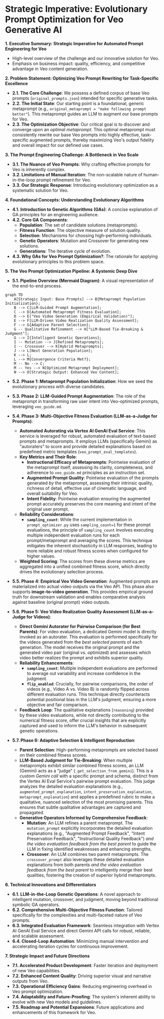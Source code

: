 # Strategic Imperative: Evolutionary Prompt Optimization for Veo Generative AI

**1. Executive Summary: Strategic Imperative for Automated Prompt Engineering for Veo**
*   High-level overview of the challenge and our innovative solution for Veo.
*   Emphasis on business impact: quality, efficiency, and competitive advantage in Veo content generation.

**2. Problem Statement: Optimizing Veo Prompt Rewriting for Task-Specific Excellence**
*   **2.1. The Core Challenge**: We possess a defined corpus of base Veo prompts (`original_prompts.json`) intended for specific generative tasks.
*   **2.2. The Initial State**: Our starting point is a foundational, generic metaprompt (e.g., `original_metaprompt = "make following prompt better"`). This metaprompt guides an LLM to augment our base prompts for Veo.
*   **2.3. The Optimization Objective**: Our critical goal is to discover and converge upon an *optimal metaprompt*. This optimal metaprompt must consistently rewrite our base Veo prompts into highly effective, task-specific augmented prompts, thereby maximizing Veo's output fidelity and overall impact for our defined use cases.

**3. The Prompt Engineering Challenge: A Bottleneck in Veo Scale**
*   **3.1. The Nuance of Veo Prompts**: Why crafting effective prompts for Veo is inherently complex.
*   **3.2. Limitations of Manual Iteration**: The non-scalable nature of human-in-the-loop prompt refinement for Veo.
*   **3.3. Our Strategic Response**: Introducing evolutionary optimization as a systematic solution for Veo.

**4. Foundational Concepts: Understanding Evolutionary Algorithms**
*   **4.1. Introduction to Genetic Algorithms (GAs)**: A concise explanation of GA principles for an engineering audience.
*   **4.2. Core GA Components**:
    *   **Population**: The set of candidate solutions (metaprompts).
    *   **Fitness Function**: The objective measure of solution quality.
    *   **Selection**: Mechanisms for choosing high-performing individuals.
    *   **Genetic Operators**: Mutation and Crossover for generating new solutions.
    *   **Generations**: The iterative cycle of evolution.
*   **4.3. Why GAs for Veo Prompt Optimization?**: The rationale for applying evolutionary principles to this problem space.

**5. The Veo Prompt Optimization Pipeline: A Systemic Deep Dive**
*   **5.1. Pipeline Overview (Mermaid Diagram)**: A visual representation of the end-to-end process.

```mermaid
graph TD
    A[Strategic Input: Base Prompts] --> B{Metaprompt Population Initialization};
    B --> C[LLM-Guided Prompt Augmentation];
    C --> D[Automated Metaprompt Fitness Evaluation];
    D --> E["Veo Video Generation (Empirical Validation)"];
    E --> F[LLM-Driven Video Realization Quality Assessment];
    F --> G{Adaptive Parent Selection};
    G -- Qualitative Refinement --> H["LLM-Based Tie-Breaking & Judgment"];
    G --> I{Intelligent Genetic Operations};
    I -- Mutation --> J[Refined Metaprompts];
    I -- Crossover --> K[Hybrid Metaprompts];
    J --> L[Next Generation Population];
    K --> L;
    L --> M{Convergence Criteria Met?};
    M -- No --> C;
    M -- Yes --> N[Optimized Metaprompt Deployment];
    N --> O[Strategic Output: Enhanced Veo Content];
```

*   **5.2. Phase 1: Metaprompt Population Initialization**: How we seed the evolutionary process with diverse candidates.
*   **5.3. Phase 2: LLM-Guided Prompt Augmentation**: The role of the metaprompt in transforming raw user intent into Veo-optimized prompts, leveraging `veo_guide.md`.
*   **5.4. Phase 3: Multi-Objective Fitness Evaluation (LLM-as-a-Judge for Prompts)**:
    *   **Automated Autorating via Vertex AI GenAI Eval Service**: This service is leveraged for robust, automated evaluation of text-based prompts and metaprompts. It employs LLMs (specifically Gemini) as "autoraters" to score and provide detailed explanations based on predefined metric templates (`veo_prompt_eval_templates`).
    *   **Key Metrics and Their Role**:
        *   **Instructional Efficacy of Metaprompts**: Pointwise evaluation of the metaprompt itself, assessing its clarity, completeness, and adherence to `veo_guide.md` principles as an instruction set.
        *   **Augmented Prompt Quality**: Pointwise evaluation of the prompts generated *by* the metaprompt, assessing their intrinsic quality, richness of detail, effective use of cinematic language, and overall suitability for Veo.
        *   **Intent Fidelity**: Pointwise evaluation ensuring the augmented prompt accurately preserves the core meaning and intent of the original user prompt.
    *   **Reliability Considerations**:
        *   **`sampling_count`**: While the current implementation in `prompt_optimizer.py` uses `sampling_count=1` for these prompt evaluations, the principle of `sampling_count` involves executing multiple independent evaluation runs for each prompt/metaprompt and averaging the scores. This technique mitigates the inherent stochasticity in LLM responses, leading to more reliable and robust fitness scores when configured for higher values.
    *   **Weighted Scoring**: The scores from these diverse metrics are aggregated into a unified combined fitness score, which directly drives the evolutionary selection process.

*   **5.5. Phase 4: Empirical Veo Video Generation**: Augmented prompts are materialized into actual video outputs via the Veo API. This phase also supports **image-to-video generation**. This provides empirical ground truth for downstream validation and enables comparative analysis against baseline (original prompt) video outputs.

*   **5.6. Phase 5: Veo Video Realization Quality Assessment (LLM-as-a-Judge for Videos)**:
    *   **Direct Gemini Autorater for Pairwise Comparison (for Best Parents)**: For video evaluation, a dedicated Gemini model is directly invoked as an autorater. This evaluation is performed specifically for the videos generated from the *best selected parents* of each generation. The model receives the original prompt and the generated video pair (original vs. optimized) and assesses which video better realizes the prompt and exhibits superior quality.
    *   **Reliability Enhancements**:
        *   **`sampling_count`**: Multiple independent evaluations are performed to average out variability and increase confidence in the judgment.
        *   **`flip_enabled`**: Crucially, for pairwise comparisons, the order of videos (e.g., Video A vs. Video B) is randomly flipped across different evaluation runs. This technique directly counteracts potential positional bias in the LLM's judgment, ensuring a more objective and fair comparison.
    *   **Feedback Loop**: The qualitative explanations (`reasoning`) provided by these video evaluations, while not directly contributing to the numerical fitness score, offer crucial insights that are explicitly captured and used to inform the LLM's behavior in subsequent genetic operations.

*   **5.7. Phase 6: Adaptive Selection & Intelligent Reproduction**:
    *   **Parent Selection**: High-performing metaprompts are selected based on their combined fitness scores.
    *   **LLM-Based Judgment for Tie-Breaking**: When multiple metaprompts exhibit similar combined fitness scores, an LLM (Gemini) acts as a "judge" (`_get_selection_from_gemini`). This is a *custom Gemini call* with a specific prompt and schema, distinct from the Vertex AI Eval Service's pairwise prompt evaluation. This judge analyzes the detailed evaluation explanations (e.g., `augmented_prompt_explanation`, `intent_preservation_explanation`, `metaprompt_explanation`) and applies a predefined rubric to make a qualitative, nuanced selection of the most promising parents. This ensures that subtle qualitative advantages are captured and propagated.
    *   **Generative Operators Informed by Comprehensive Feedback**:
        *   **Mutation**: An LLM refines a parent metaprompt. The `mutation_prompt` explicitly incorporates the detailed evaluation explanations (e.g., "Augmented Prompt Feedback", "Intent Preservation Feedback", "Instructional Quality Feedback") *and the video evaluation feedback from the best parent* to guide the LLM in fixing identified weaknesses and enhancing strengths.
        *   **Crossover**: An LLM combines two parent metaprompts. The `crossover_prompt` also leverages these detailed evaluation explanations from both parents *and the video evaluation feedback from the best parent* to intelligently merge their best qualities, fostering the creation of superior hybrid metaprompts.

**6. Technical Innovations and Differentiators**
*   **6.1. LLM-in-the-Loop Genetic Operations**: A novel approach to intelligent mutation, crossover, and judgment, moving beyond traditional symbolic GA operators.
*   **6.2. Comprehensive Multi-Objective Fitness Function**: Tailored specifically for the complexities and multi-faceted nature of Veo prompts.
*   **6.3. Integrated Evaluation Framework**: Seamless integration with Vertex AI GenAI Eval Service and direct Gemini API calls for robust, reliable, and scalable assessment.
*   **6.4. Closed-Loop Automation**: Minimizing manual intervention and accelerating iteration cycles for continuous improvement.

**7. Strategic Impact and Future Directions**
*   **7.1. Accelerated Product Development**: Faster iteration and deployment of new Veo capabilities.
*   **7.2. Enhanced Content Quality**: Driving superior visual and narrative outputs from Veo.
*   **7.3. Operational Efficiency Gains**: Reducing engineering overhead in Veo prompt optimization.
*   **7.4. Adaptability and Future-Proofing**: The system's inherent ability to evolve with new Veo models and guidelines.
*   **7.5. Roadmap and Potential Expansions**: Future applications and enhancements of this framework for Veo.
